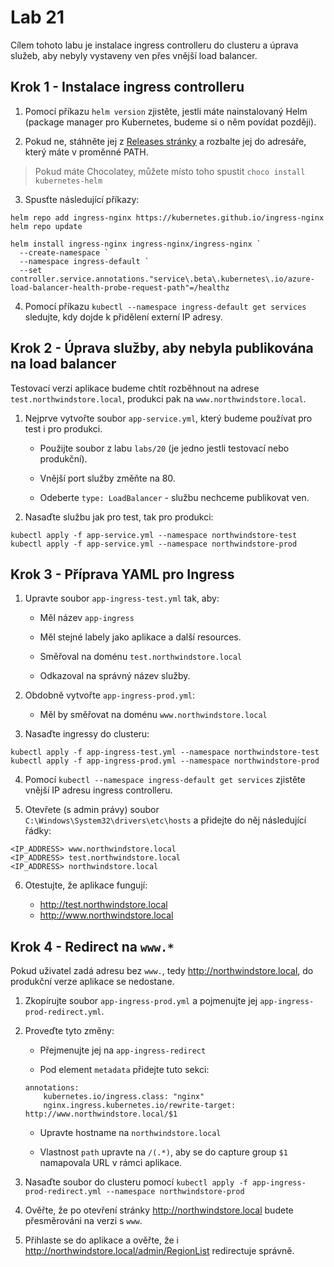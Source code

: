 # Lab 21

Cílem tohoto labu je instalace ingress controlleru do clusteru a úprava služeb, aby nebyly vystaveny ven přes vnější load balancer.

## Krok 1 - Instalace ingress controlleru

1. Pomocí příkazu `helm version` zjistěte, jestli máte nainstalovaný Helm (package manager pro Kubernetes, budeme si o něm povídat později).

2. Pokud ne, stáhněte jej z [Releases stránky](https://github.com/helm/helm/releases) a rozbalte jej do adresáře, který máte v proměnné PATH.

> Pokud máte Chocolatey, můžete místo toho spustit `choco install kubernetes-helm`

3. Spusťte následující příkazy:

```
helm repo add ingress-nginx https://kubernetes.github.io/ingress-nginx
helm repo update

helm install ingress-nginx ingress-nginx/ingress-nginx `
  --create-namespace `
  --namespace ingress-default `
  --set controller.service.annotations."service\.beta\.kubernetes\.io/azure-load-balancer-health-probe-request-path"=/healthz
```

4. Pomocí příkazu `kubectl --namespace ingress-default get services` sledujte, kdy dojde k přidělení externí IP adresy.

## Krok 2 - Úprava služby, aby nebyla publikována na load balancer

Testovací verzi aplikace budeme chtít rozběhnout na adrese `test.northwindstore.local`, produkci pak na `www.northwindstore.local`. 

1. Nejprve vytvořte soubor `app-service.yml`, který budeme používat pro test i pro produkci. 

    * Použijte soubor z labu `labs/20` (je jedno jestli testovací nebo produkční).
    
    * Vnější port služby změňte na 80.

    * Odeberte `type: LoadBalancer` - službu nechceme publikovat ven.

2. Nasaďte službu jak pro test, tak pro produkci:

```
kubectl apply -f app-service.yml --namespace northwindstore-test
kubectl apply -f app-service.yml --namespace northwindstore-prod
```

## Krok 3 - Příprava YAML pro Ingress

1. Upravte soubor `app-ingress-test.yml` tak, aby:

    * Měl název `app-ingress`

    * Měl stejné labely jako aplikace a další resources.

    * Směřoval na doménu `test.northwindstore.local`

    * Odkazoval na správný název služby.

2. Obdobně vytvořte `app-ingress-prod.yml`:

    * Měl by směřovat na doménu `www.northwindstore.local`

3. Nasaďte ingressy do clusteru:

```
kubectl apply -f app-ingress-test.yml --namespace northwindstore-test
kubectl apply -f app-ingress-prod.yml --namespace northwindstore-prod
```

4. Pomocí `kubectl --namespace ingress-default get services` zjistěte vnější IP adresu ingress controlleru.

5. Otevřete (s admin právy) soubor `C:\Windows\System32\drivers\etc\hosts` a přidejte do něj následující řádky:

```
<IP_ADDRESS> www.northwindstore.local
<IP_ADDRESS> test.northwindstore.local
<IP_ADDRESS> northwindstore.local
```

6. Otestujte, že aplikace fungují:

    * http://test.northwindstore.local
    * http://www.northwindstore.local

## Krok 4 - Redirect na `www.*`

Pokud uživatel zadá adresu bez `www.`, tedy http://northwindstore.local, do produkční verze aplikace se nedostane.

1. Zkopírujte soubor `app-ingress-prod.yml` a pojmenujte jej `app-ingress-prod-redirect.yml`.

2. Proveďte tyto změny:

    * Přejmenujte jej na `app-ingress-redirect`

    * Pod element `metadata` přidejte tuto sekci:

    ```
    annotations:
        kubernetes.io/ingress.class: "nginx"
        nginx.ingress.kubernetes.io/rewrite-target: http://www.northwindstore.local/$1
    ```

    * Upravte hostname na `northwindstore.local`

    * Vlastnost `path` upravte na `/(.*)`, aby se do capture group `$1` namapovala URL v rámci aplikace.

3. Nasaďte soubor do clusteru pomocí `kubectl apply -f app-ingress-prod-redirect.yml --namespace northwindstore-prod`

4. Ověřte, že po otevření stránky http://northwindstore.local budete přesměrováni na verzi s `www`.

5. Přihlaste se do aplikace a ověřte, že i http://northwindstore.local/admin/RegionList redirectuje správně.